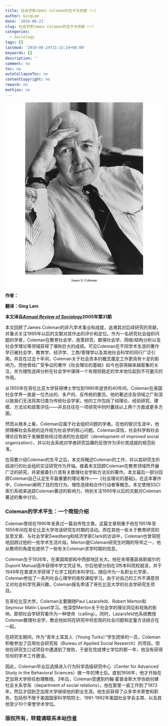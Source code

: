 ```yaml
---
title: 社会学家James Coleman的生平与贡献（一）
author: GingLam
date: '2019-08-21'
slug: 社会学家James Coleman的生平与贡献（一）
categories:
  - Sociology
tags: []
lastmod: '2019-08-24T15:15:24+08:00'
keywords: []
description: ''
comment: no
toc: no
autoCollapseToc: no
contentCopyright: no
reward: no
mathjax: no
---
```

<div align=center><img src="https://raw.githubusercontent.com/GingLam/Storage/master/coleman.jpg"></div>
<div align=center>
</div>

**作者：**

**翻译：Ging Lam**

**本文译自[*Annual Review of Sociology*](https://www.newyorker.com/magazine)2005年第31期**

本文回顾了James Coleman的非凡学术事业和成就，追溯其对后续研究的贡献，并重点关注1995年以后的文献对其作出的评价和定位。作为一名研究社会组织问题的学者，Coleman在教育社会学、政策研究、数理社会学、网络/结构分析以及社会学理论等领域获得了堪称巨大的成绩。可见Coleman在不同学术生涯的著作早已被社会学、教育学、经济学、工商/管理学以及其他社会科学的同行广泛引用。并且在过去十年间，Coleman关于社会资本的概念厘定工作更具有十足的影响力。而他曾经广受争议的著作《社会理论的基础》如今也获得越来越密集的关注，并为理性选择分析在社会学中谋得一个有限但稳定的学术地位起到不可磨灭的作用。

从1955年在哥伦比亚大学获得博士学位到1995年逝世的40年间，Coleman在美国社会学界一直是一位杰出的、多产的、反传统的要员。他的著述涉及领域之广和深以致我们无法将其归类为传统社会学家。他的工作包括了纯理论、经验研究、建模、方法论和政策评估——并且往往在一项研究中同时囊括以上两个方面或更多方面。

然而从根本上看，Coleman应属于社会组织问题的学者。在他的智识生涯中，他把理解社会系统的运作视为社会学的核心问题。Coleman深信，社会科学和社会理论应有助于发展那些经过改进的社会组织（development of improved social organization），并以社会系统对学者研究旨趣的反馈作为评价其成就的规范标准。

在简要介绍Coleman的生平之后，本文将概述Coleman的工作，并以其研究生阶段进行的社会组织实证研究作为开端。接着本文回顾Coleman在教育领域所开展广泛的研究，并紧接着引介其有关数理社会学和方法论的著作。本文最后一部分回顾Coleman自己认定生平最重要的理论著作——《社会理论的基础》。在这本著作中，Coleman阐明了目的性行为、理性选择和合作行动者等概念。本文使用SSCI索引系统来追踪Coleman著述的影响力，特别关注1995年以后的文献对Coleman著述的集中讨论。

<!--more-->

### Coleman的学术平生：一个简短介绍

Coleman曾经在1990年发表过一篇自传性文章。这篇文章侧重于他在1951年至1955年间在哥伦比亚大学攻读研究生时期的活动。而在其他一些关于教育研究的反思文章、与社会学家Swedberg和经济学家Clark的访谈中，Coleman也曾简短地回顾过他的一些学术生活片段。Merton是Coleman研究生时期的导师之一，他从教师的角度也提供了一些有关Coleman求学时期的信息。

Coleman生于1926年，在美国南部和中西部地区长大。他在肯塔基路易斯威尔的Dupont Manual高中获得中学文凭证书。尔后他曾分别在3所本科院校就读，并于1949年在普渡大学获得了化学工程的本科学位。随后作为一名职业化学家，Coleman参加了一系列社会心理学的夜校课程学习。由于对自己的工作不满意但又对社会科学充满兴趣，Coleman报名申请了哥伦比亚大学的社会学研究生项目。

在哥伦比亚大学，Coleman主要跟随Paul Lazarsfeld、Robert Merton和Seymour Matin Lipset学习。他深受Merton关于社会学的理论洞见和视角的影响，即把社会学研究看作为一种使命（calling）。同时，Lazarsfeld也系统教授Coleman数理社会学，教会他如何在研究中将宏观的社会问题和定量方法结合在一起。

在研究生期间，作为“青年土耳其人（Young Turks）”学生团体的一员，Coleman积极参加了应用社会研究局（Bureau of Applied Social Research）的项目。但他在研究生口试项目中遭遇到了挫败，于是在完成博士学位的那一年，他没有获得任何的学术工作邀请。

因此，Coleman毕业后选择进入行为科学高级研究中心（Center for Advanced Study in the Behavioral Sciences）做一年的博士后。直到1956年，他才开始在芝加哥大学担任助理教授。3年后，Coleman受邀到约翰·霍普金斯大学协助创建社会关系学系（department of social relations）。他在那里一直工作到了1973年，然后才回到芝加哥大学继续他的职业生涯。他生前获得了众多学术荣誉和职务，包括但不限于美国国家科学院院士、1991-1992年美国社会学会主席、以及其他至少10个荣誉学术学位。

### 版权所有，转载请联系本站[作者](mailto:linj83@mail2.sysu.edu.cn)
